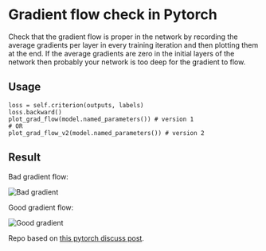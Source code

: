 # Gradient flow check in Pytorch

Check that the gradient flow is proper in the network by recording the average gradients per layer in every training iteration and then plotting them at the end. If the average gradients are zero in the initial layers of the network then probably your network is too deep for the gradient to flow.

## Usage 

```
loss = self.criterion(outputs, labels)  
loss.backward()
plot_grad_flow(model.named_parameters()) # version 1
# OR
plot_grad_flow_v2(model.named_parameters()) # version 2
```

## Result

Bad gradient flow:

![Bad gradient](https://discuss.pytorch.org/uploads/default/original/2X/e/e4b19586eb7b68d94ba02fa9159f141c9f12e106.png)

Good gradient flow:

![Good gradient](https://discuss.pytorch.org/uploads/default/original/2X/5/5af139d68e14dbdd9745952a744f105458d2caa7.png)

Repo based on [this pytorch discuss post](https://discuss.pytorch.org/t/check-gradient-flow-in-network/15063).
